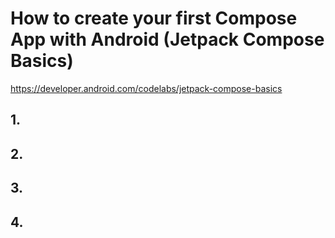 # How to create your first Compose App with Android (Jetpack Compose Basics)

https://developer.android.com/codelabs/jetpack-compose-basics

## 1. 


## 2. 



## 3. 



## 4. 




